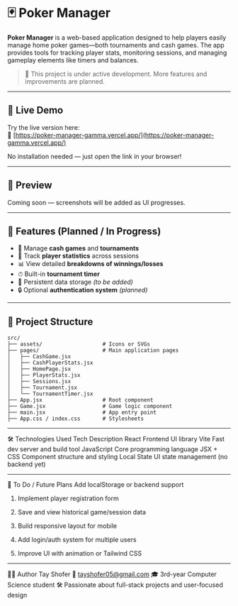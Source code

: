 # 🃏 Poker Manager

**Poker Manager** is a web-based application designed to help players easily manage home poker games—both tournaments and cash games. The app provides tools for tracking player stats, monitoring sessions, and managing gameplay elements like timers and balances.

> 🚧 This project is under active development. More features and improvements are planned.

---

## 🚀 Live Demo

Try the live version here:  
🔗 [https://poker-manager-gamma.vercel.app/](https://poker-manager-gamma.vercel.app/)

No installation needed — just open the link in your browser!

---

## 📸 Preview

Coming soon — screenshots will be added as UI progresses.

---

## 🔧 Features (Planned / In Progress)

- 🎯 Manage **cash games** and **tournaments**
- 👤 Track **player statistics** across sessions
- 📊 View detailed **breakdowns of winnings/losses**
- ⏱ Built-in **tournament timer**
- 💾 Persistent data storage *(to be added)*
- 🔒 Optional **authentication system** *(planned)*

---

## 📁 Project Structure

```
src/
├── assets/                   # Icons or SVGs
├── pages/                    # Main application pages
│   ├── CashGame.jsx
│   ├── CashPlayerStats.jsx
│   ├── HomePage.jsx
│   ├── PlayerStats.jsx
│   ├── Sessions.jsx
│   ├── Tournament.jsx
│   └── TournamentTimer.jsx
├── App.jsx                   # Root component
├── Game.jsx                  # Game logic component
├── main.jsx                  # App entry point
├── App.css / index.css       # Stylesheets
```
---

🛠️ Technologies Used
Tech	Description
React	Frontend UI library
Vite	Fast dev server and build tool
JavaScript	Core programming language
JSX + CSS	Component structure and styling
Local State	UI state management (no backend yet)

---

📌 To Do / Future Plans
 Add localStorage or backend support

1. Implement player registration form

2. Save and view historical game/session data

3. Build responsive layout for mobile

4. Add login/auth system for multiple users

5. Improve UI with animation or Tailwind CSS

---

👨‍💻 Author
Tay Shofer
📧 tayshofer05@gmail.com
🎓 3rd-year Computer Science student
🛠 Passionate about full-stack projects and user-focused design
